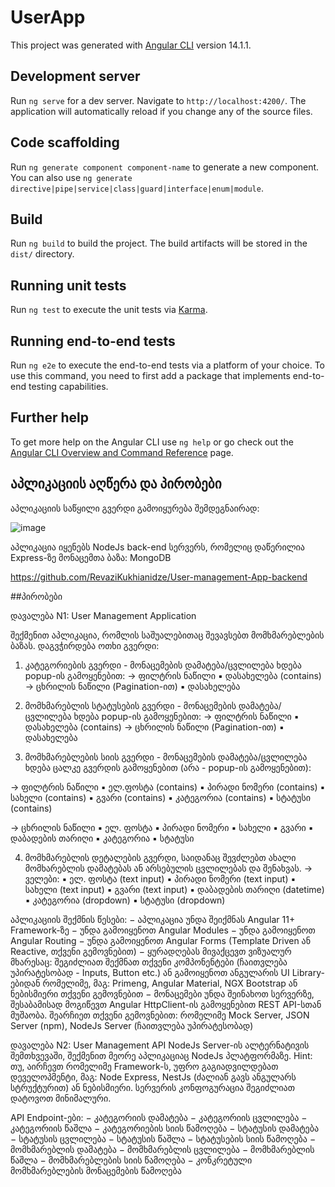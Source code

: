 # UserApp

This project was generated with [Angular CLI](https://github.com/angular/angular-cli) version 14.1.1.

## Development server

Run `ng serve` for a dev server. Navigate to `http://localhost:4200/`. The application will automatically reload if you change any of the source files.

## Code scaffolding

Run `ng generate component component-name` to generate a new component. You can also use `ng generate directive|pipe|service|class|guard|interface|enum|module`.

## Build

Run `ng build` to build the project. The build artifacts will be stored in the `dist/` directory.

## Running unit tests

Run `ng test` to execute the unit tests via [Karma](https://karma-runner.github.io).

## Running end-to-end tests

Run `ng e2e` to execute the end-to-end tests via a platform of your choice. To use this command, you need to first add a package that implements end-to-end testing capabilities.

## Further help

To get more help on the Angular CLI use `ng help` or go check out the [Angular CLI Overview and Command Reference](https://angular.io/cli) page.

## აპლიკაციის აღწერა და პირობები
აპლიკაციის საწყილი გვერდი გამოიყურება შემდეგნაირად: 

![image](https://user-images.githubusercontent.com/56683170/206144740-8670e35e-47fc-4a20-82e4-85a63ed60aaa.png)

აპლიკაცია იყენებს NodeJs back-end სერვერს, რომელიც დაწერილია Express-ზე
მონაცემთა ბაზა: MongoDB

https://github.com/RevaziKukhianidze/User-management-App-backend

##პირობები

დავალება N1: User Management Application

შექმენით აპლიკაცია, რომლის საშუალებითაც შევავსებთ მომხმარებლების ბაზას. დაგვჭირდება ოთხი გვერდი:

1. კატეგორიების გვერდი - მონაცემების დამატება/ცვლილება ხდება popup-ის გამოყენებით:
→ ფილტრის ნაწილი
▪ დასახელება (contains)
→ ცხრილის ნაწილი (Pagination-ით)
▪ დასახელება

2. მომხმარებლის სტატუსების გვერდი - მონაცემების დამატება/ცვლილება ხდება popup-ის გამოყენებით:
→ ფილტრის ნაწილი
▪ დასახელება (contains)
→ ცხრილის ნაწილი (Pagination-ით)
▪ დასახელება

3. მომხმარებლების სიის გვერდი - მონაცემების დამატება/ცვლილება ხდება ცალკე გვერდის გამოყენებით (არა - popup-ის გამოყენებით):

→ ფილტრის ნაწილი
▪ ელ.ფოსტა (contains)
▪ პირადი ნომერი (contains)
▪ სახელი (contains)
▪ გვარი (contains)
▪ კატეგორია (contains)
▪ სტატუსი (contains)

→ ცხრილის ნაწილი
▪ ელ. ფოსტა
▪ პირადი ნომერი
▪ სახელი
▪ გვარი
▪ დაბადების თარიღი 
▪ კატეგორია
▪ სტატუსი

4. მომხმარებლის დეტალების გვერდი, საიდანაც შევძლებთ ახალი მომხარებლის დამატებას ან არსებულის ცვლილებას და შენახვას.
→ ველები:
▪ ელ. ფოსტა (text input)
▪ პირადი ნომერი (text input)
▪ სახელი (text input)
▪ გვარი (text input)
▪ დაბადების თარიღი (datetime)
▪ კატეგორია (dropdown)
▪ სტატუსი (dropdown)

აპლიკაციის შექმნის წესები:
− აპლიკაცია უნდა შეიქმნას Angular 11+ Framework-ზე
− უნდა გამოიყენოთ Angular Modules
− უნდა გამოიყენოთ Angular Routing
− უნდა გამოიყენოთ Angular Forms (Template Driven ან Reactive, თქვენი გემოვნებით)
− ყურადღებას მივაქცევთ ვიზუალურ მხარესაც: შეგიძლიათ შექმნათ თქვენი კომპონენტები (ჩაითვლება უპირატესობად - Inputs, Button etc.) ან გამოიყენოთ ანგულარის UI Library-ებიდან რომელიმე, მაგ: Primeng, Angular Material, NGX Bootstrap ან ნებისმიერი თქვენი გემოვნებით
− მონაცემები უნდა შეინახოთ სერვერზე, შესაბამისად მოგიწევთ Angular HttpClient-ის გამოყენებით REST API-სთან მუშაობა. შეარჩიეთ თქვენი გემოვნებით: რომელიმე Mock Server, JSON Server (npm), NodeJs Server (ჩაითვლება უპირატესობად)

დავალება N2: User Management API
NodeJs Server-ის ალტერნატივის შემთხვევაში, შექმენით მეორე აპლიკაციაც NodeJs პლატფორმაზე.
Hint: თუ, აირჩევთ რომელიმე Framework-ს, უფრო გაგიადვილდებათ დეველოპმენტი, მაგ: Node Express, NestJs (ძალიან გავს ანგულარს სტრუქტურით) ან ნებისმიერი. სერვერის კონფოგურაცია შეგიძლიათ დატოვოთ მინიმალური.

API Endpoint-ები:
− კატეგორიის დამატება
− კატეგორიის ცვლილება
− კატეგორიის წაშლა
− კატეგორიების სიის წამოღება 
− სტატუსის დამატება
− სტატუსის ცვლილება
− სტატუსის წაშლა
− სტატუსების სიის წამოღება 
− მომხმარებლის დამატება
− მომხმარებლის ცვლილება
− მომხმარებლის წაშლა
− მომხმარებლების სიის წამოღება 
− კონკრეტული მომხმარებლების მონაცემების წამოღება



